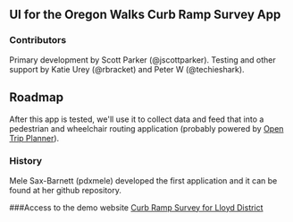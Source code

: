 ## UI for the Oregon Walks Curb Ramp Survey App


### Contributors

Primary development by Scott Parker (@jscottparker).  Testing and other support by 
Katie Urey (@rbracket) and Peter W (@techieshark).

## Roadmap

After this app is tested, we'll use it to collect data and feed that into a pedestrian 
and wheelchair routing application (probably powered by [Open Trip Planner](http://opentripplanner.com/demos)).

### History

Mele Sax-Barnett (pdxmele) developed the first application and it can be
found at her github repository.

###Access to the demo website 
<a href="http://oregonwalks.github.io/curb-ramp-survey/" target="_blank">Curb Ramp Survey for Lloyd District</a>


